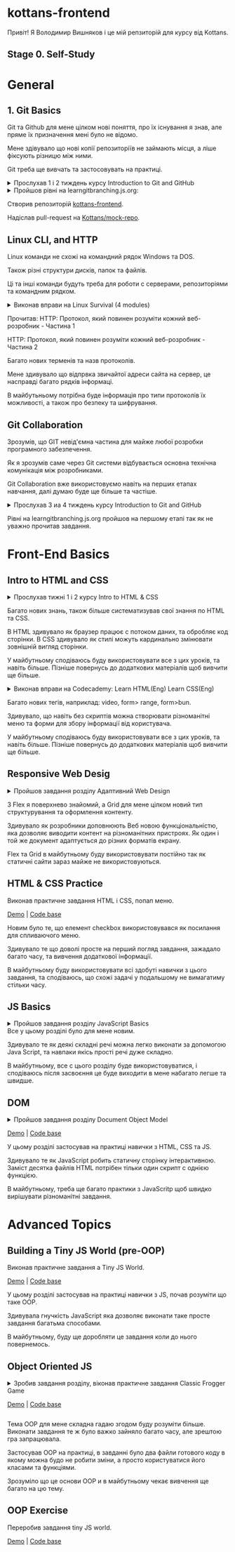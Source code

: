 # kottans-frontend

Привіт! Я Володимир Вишняков і це мій репзиторій для курсу від Kottans.

## Stage 0. Self-Study

# General
 
## 1. Git Basics

Git та Github для мене цілком нові поняття, про їх існування я знав, але пряме їх призначення мені було не відомо.

Мене здівувало що нові копії репозиторіїв не займають місця, а ліше фіксують різницю між ними.

Git треба ще вивчать та застосовувать на практиці.

<details>
  <summary>
  Прослухав 1 і 2 тиждень курсу Introduction to Git and GitHub
  </summary>
 
![Quiz](https://github.com/wwwowka/kottans-frontend/blob/main/git_basics/git-final.jpg)  
 
</details> 
<details>
  <summary>
Пройшов рівні на learngitbranching.js.org:
</summary>
 
![Quiz](https://github.com/wwwowka/kottans-frontend/blob/main/git_basics/git-learngitbranching-0.jpg)  
![Quiz](https://github.com/wwwowka/kottans-frontend/blob/main/git_basics/git-learngitbranching-1.jpg) 
 
</details>

Створив репозиторій [kottans-frontend](https://github.com/wwwowka/kottans-frontend).

Надіслав pull-request на [Kottans/mock-repo](https://github.com/kottans/mock-repo/pull/943).

## Linux CLI, and HTTP
Linux команди не схожі на командний рядок Windows та DOS.

Також різні структури дисків, папок та файлів.

Ці та інші команди будуть треба для роботи с серверами, репозиторіями та командним рядком.

<details>
  <summary>
  Виконав вправи на Linux Survival (4 modules)
  </summary>
 
![Quiz](https://github.com/wwwowka/kottans-frontend/blob/main/task_linux_cli/Quiz1.jpg)  
![Quiz](https://github.com/wwwowka/kottans-frontend/blob/main/task_linux_cli/Quiz2.jpg)  
![Quiz](https://github.com/wwwowka/kottans-frontend/blob/main/task_linux_cli/Quiz3.jpg)  
![Quiz](https://github.com/wwwowka/kottans-frontend/blob/main/task_linux_cli/Quiz4.jpg)  
  
</details> 

Прочитав:
HTTP: Протокол, який повинен розуміти кожний веб-розробник - Частина 1

HTTP: Протокол, який повинен розуміти кожний веб-розробник - Частина 2

Багато нових терменів та назв протоколів.

Мене здивувало що відпрвка звичайтої адреси сайта на сервер, це насправді багато рядків інформаці.

В майбутьньому потрібна буде інформація про типи протоколів їх можливості, а також про безпеку та шифрування.

## Git Collaboration

Зрозумів, що GIT невід'ємна частина для майже любої розробки програмного забезпечення.

Як я зрозумів саме через  Git системи відбувається основна технічна комунікація між розробниками.

Git Collaboration вже використовуємо навіть на перших етапах навчання, далі думаю буде ще більше та частіше.

<details>
  <summary>
  Прослухав 3 иа 4 тиждень курсу Introduction to Git and GitHub
  </summary>
 
![Quiz](https://github.com/wwwowka/kottans-frontend/blob/main/task_git_collaboration/week3.jpg)  
![Quiz](https://github.com/wwwowka/kottans-frontend/blob/main/task_git_collaboration/week4.jpg)  
 
</details> 

Рівні на learngitbranching.js.org пройшов на першому етапі так як не уважно прочитав завдання.

# Front-End Basics

## Intro to HTML and CSS

<details>
  <summary>
  Прослухав тижні 1 і 2 курсу Intro to HTML & CSS
  </summary>
 
![Quiz](https://github.com/wwwowka/kottans-frontend/blob/main/task_html_css_intro/week1.jpg)  
![Quiz](https://github.com/wwwowka/kottans-frontend/blob/main/task_html_css_intro/week2.jpg)  
 
</details> 

Багато нових знань, також більше систематизував свої знання по HTML та CSS.

В HTML здивувало як браузер працює с потоком даних, та обробляє код сторінки. В CSS здивувало як стилі можуть кардинально змінювати зовнішній вигляд сторінки.

У майбутньому сподіваюсь буду використовувати все з цих уроків, та навіть більше. Пізніше повернусь до додаткових матеріалів щоб вивчити ще більше.

<details>
  <summary>
  Виконав вправи на Codecademy: Learn HTML(Eng) Learn CSS(Eng)
  </summary>
 
![Quiz](https://github.com/wwwowka/kottans-frontend/blob/main/task_html_css_intro/html.jpg)  
![Quiz](https://github.com/wwwowka/kottans-frontend/blob/main/task_html_css_intro/css.jpg)  
 
</details> 

Багато нових тегів, наприклад:  video, form> range,  form>bun.

Здивувало, що навіть без скриптів  можна створювати різноманітні меню та форми для збору інформації від користувача.

У майбутньому сподіваюсь буду використовувати все з цих уроків, та навіть більше. Пізніше повернусь до додаткових матеріалів щоб вивчити ще більше.

## Responsive Web Desig

<details>
  <summary>
  Пройшов завдання розділу Адаптивний Web Design
  </summary>
 
![Quiz](https://github.com/wwwowka/kottans-frontend/blob/main/task_responsive_web_design/flex.jpg)  
![Quiz](https://github.com/wwwowka/kottans-frontend/blob/main/task_responsive_web_design/grid.jpg)  
 
</details> 

З Flex я поверхнево знайомий, а Grid для мене цілком новий тип структурування та оформлення контенту.

Здивувало як розробники доповнюють Веб новою функціональністю, яка дозволяє виводити контент на різноманітних пристроях. Як один і той же документ адаптується до різних форматів екрану.

Flex та Grid  в майбутньому буду використовувати постійно так як статичні сайти зараз майже не використовуються.

## HTML & CSS Practice

Виконав практичне завдання HTML і CSS, попап меню.

[Demo](https://wwwowka.github.io/HTML-CSS-Popup/) |
[Code base](https://github.com/wwwowka/HTML-CSS-Popup)

Новим було те, що елемент checkbox використовувався як посилання для спливаючого меню.

Здивувало те що доволі просте на перший погляд завдання, зажадало багато часу, та вивчення додаткової інформації.  

В майбутньому буду використовувати всі здобуті навички з цього завдання, та сподіваюсь, що схожі задачі у подальшому не вимагатиму стільки часу.

## JS Basics
<details>
  <summary>
  Пройшов завдання розділу JavaScript Basics
  </summary>
 
![Quiz](https://github.com/wwwowka/kottans-frontend/blob/main/task_js_basics/week4.jpg) 
![Quiz](https://github.com/wwwowka/kottans-frontend/blob/main/task_js_basics/week5.jpg) 
![Quiz](https://github.com/wwwowka/kottans-frontend/blob/main/task_js_basics/freecodecamp.jpg) 
![Quiz](https://github.com/wwwowka/kottans-frontend/blob/main/task_js_basics/freecodecampBasicAlgorithm.jpg) 
![Quiz](https://github.com/wwwowka/kottans-frontend/blob/main/task_js_basics/freecodecampBasicDataStr.jpg) 
![Quiz](https://github.com/wwwowka/kottans-frontend/blob/main/task_js_basics/freecodecampES6.jpg) 
![Quiz](https://github.com/wwwowka/kottans-frontend/blob/main/task_js_basics/freecodecampFunctionalProgramming.jpg) 
![Quiz](https://github.com/wwwowka/kottans-frontend/blob/main/task_js_basics/freecodecampIntermediateAlgorithm.jpg) 
</details> 
Все у цьому розділі було для мене новим.

Здивувало те як деякі складні речі можна легко виконати за допомогою Java Script, та навпаки якісь прості речі дуже складно.

В майбутньому, все с цього розділу буде використовуватися, і сподіваюсь після засвоєння це буде виходити в мене набагато легше та швидше.

## DOM
<details>
  <summary>
  Пройшов завдання розділу Document Object Model

[Demo](https://wwwowka.github.io/task_js_dom/) |
[Code base](https://github.com/wwwowka/task_js_dom)

  </summary>
 
![Quiz](https://github.com/wwwowka/kottans-frontend/blob/main/task_js_dom/IntermediatAlgorithm.jpg) 
![Quiz](https://github.com/wwwowka/kottans-frontend/blob/main/task_js_dom/week5.jpg)

</details> 
У  цьому розділі застосував на практиці  навички з HTML, CSS та JS.

Здивувало те як JavaScript робить статичну сторінку інтерактивною. Заміст десятка файлів HTML потрібен тільки один скрипт с однією функцією.

В майбутньому, треба ще багато практики з JavaScritp щоб швидко вирішувати різноманітні завдання.

# Advanced Topics

## Building a Tiny JS World (pre-OOP)

Виконав практичне завдання a Tiny JS World.

[Demo](https://wwwowka.github.io/a-tiny-JS-world) |
[Code base](https://github.com/wwwowka/a-tiny-JS-world)

У цьому розділі застосував на практиці навички з JS, почав розуміти що таке OOP.

Здивувала гнучкість JavaScript яка дозволяє виконати таке просте завдання багатьма способами.

В майбутньому, буду ще доробляти це завдання коли до нього повернемось.

## Object Oriented JS
<details>
  <summary>
Зробив завдання розділу, віконав практичне завдання Classic Frogger Game

[Demo](https://wwwowka.github.io/frontend-nanodegree-arcade-game/) |
[Code base](https://github.com/wwwowka/frontend-nanodegree-arcade-game/tree/frogger-game)


  </summary>
 
![Quiz](https://github.com/wwwowka/kottans-frontend/blob/main/task_js_oop/codewars.jpg) 

</details> 

Тема OOP для мене складна гадаю згодом буду розуміти більше.
Виконати завдання те ж було важко зайняло багато часу, але зрештою гра запрацювала.

Застосував  OOP на практиці, в завданні було два файли готового коду в якому можна будо не робити зміни, а просто користуватися його класами та функціями. 

Зрозуміло що це основи OOP и в майбутньому чекає вивчення ще багато на цю тему.

## OOP Exercise

Переробив завдання tiny JS world.

[Demo](https://wwwowka.github.io/a-tiny-JS-world/indexAdvanced.html) |
[Code base](https://github.com/wwwowka/a-tiny-JS-world/blob/master/index.js)

